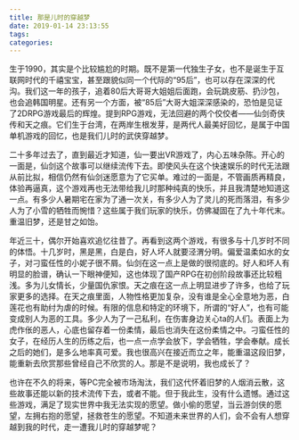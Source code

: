 ```yaml
---
title: 那是儿时的穿越梦
date: 2019-01-14 23:13:55
tags:
categories: 
---
```


生于1990，其实是个比较尴尬的时期。既不是第一代独生子女，也不是诞生于互联网时代的千禧宝宝，甚至跟貌似同一个代际的“95后”，也可以存在深深的代沟。我们这一年的孩子，追着80后大哥哥大姐姐后面跑，会玩跳皮筋、扔沙包，也会追韩国明星。还有另一个方面，被“85后”大哥大姐深深感染的，恐怕是见证了2DRPG游戏最后的辉煌。提到RPG游戏，无法回避的两个佼佼者——仙剑奇侠传和天之痕。它们生于台湾，在两岸生根发芽，是两代人最美好回忆，是属于中国单机游戏的回忆，也是我们儿时的武侠穿越梦。

二十多年过去了，直到最近才知道，仙一要出VR游戏了，内心五味杂陈。开心的一面是，仙剑这个故事可以继续流传下去。即使风头在这个快速娱乐的时代无法跟从前比拟，相信仍然有仙剑迷愿意为了它买单。难过的一面是，不管画质再精良，体验再逼真，这个游戏再也无法带给我儿时那种纯真的快乐，并且我清楚地知道这一点。有多少人暑期宅在家为了通一次关，有多少人为了灵儿的死而落泪，有多少人为了小雪的牺牲而惋惜？这些属于我们玩家的快乐，仿佛凝固在了九十年代末。重温旧梦，还是甘之如饴。

年近三十，偶尔开始喜欢追忆往昔了。再看到这两个游戏，有很多与十几岁时不同的体悟。十几岁时，黑是黑，白是白，好人坏人就要泾渭分明。偏爱温柔如水的女子，对刁蛮任性的小妮子很不屑。仙剑在这一点上是做的很彻底的。好人和坏人有明显的脸谱，确认一下眼神便知，这也体现了国产RPG在初创阶段故事还比较粗浅。多为儿女情长，少量国仇家恨。天之痕在这一点上明显进步了许多，也给了玩家更多的选择。在天之痕里面，人物性格更加复杂，没有谁是全心全意地为恶，白莲花也有助纣为虐的时候。有限的信息和特定的环境下，所谓的“好人”，也有可能变成别人为恶的工具。多少人为了一己私利，在伤害身边关心ta的人们。表面上为虎作伥的恶人，心底也留存着一份柔情，最后也消失在这份柔情之中。刁蛮任性的女子，在经历人生的历练之后，也一点一点学会放下，学会牺牲，学会奉献。成长之后的她们，是多么地率真可爱。我也很高兴在接近而立之年，能重温这段旧梦，能重新去欣赏那些曾经自己不欣赏的人。那是不是说明，我也成长了？

也许在不久的将来，等PC完全被市场淘汰，我们这代怀着旧梦的人烟消云散，这些故事还能以新的技术流传下去，或者不能。但于我此生，没有什么遗憾。通过这些游戏，满足了现实世界中我无法实现的愿望。做小偷的愿望，当云游剑侠的愿望，左拥右抱的愿望，拯救苍生的愿望。不知道未来世界的人们，会不会有人想穿越到我的时代，走一遭我儿时的穿越梦呢？
